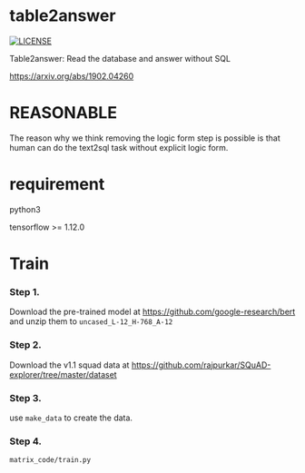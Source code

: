 # table2answer

[![LICENSE](https://img.shields.io/badge/license-Anti%20996-blue.svg)](https://github.com/996icu/996.ICU/blob/master/LICENSE)

Table2answer: Read the database and answer without SQL 

https://arxiv.org/abs/1902.04260

# REASONABLE

The reason why we think removing the logic form step is possible is that human can do the text2sql task without explicit logic form.

# requirement

python3 

tensorflow >= 1.12.0

# Train

### Step 1. 

Download the pre-trained model at https://github.com/google-research/bert and unzip them to `uncased_L-12_H-768_A-12`

### Step 2.

Download the v1.1 squad data at https://github.com/rajpurkar/SQuAD-explorer/tree/master/dataset

### Step 3. 

use `make_data` to create the data.

### Step 4. 

`matrix_code/train.py`

